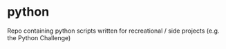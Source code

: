 # python

Repo containing python scripts written for recreational / side projects (e.g. the Python Challenge)
